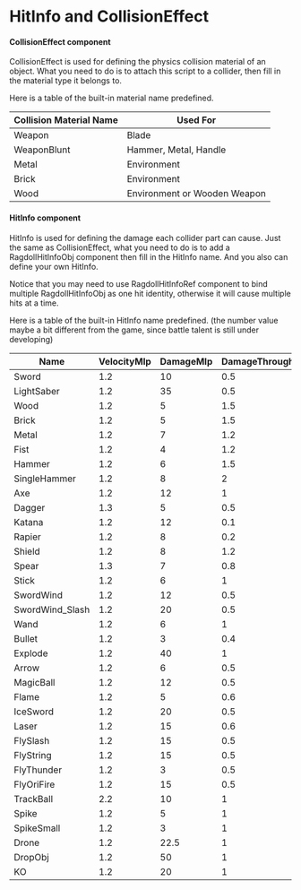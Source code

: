 # HitInfo and CollisionEffect





#### CollisionEffect component

CollisionEffect is used for defining the physics collision material of an object. What you need to do is to attach this script to a collider, then fill in the material type it belongs to.

Here is a table of the built-in material name predefined.

| Collision Material Name | Used For                     |
| ----------------------- | ---------------------------- |
| Weapon                  | Blade                        |
| WeaponBlunt             | Hammer, Metal, Handle        |
| Metal                   | Environment                  |
| Brick                   | Environment                  |
| Wood                    | Environment or Wooden Weapon |

#### HitInfo component

HitInfo is used for defining the damage each collider part can cause. Just the same as CollisionEffect, what you need to do is to add a RagdollHitInfoObj component then fill in the HitInfo name. And you also can define your own HitInfo.

Notice that you may need to use RagdollHitInfoRef component to bind multiple RagdollHitInfoObj as one hit identity, otherwise it will cause multiple hits at a time.

Here is a table of the built-in HitInfo name predefined. (the number value maybe a bit different from the game, since battle talent is still under developing)

| Name            | VelocityMlp | DamageMlp | DamageThrough | DamageCrit | StabMlp | HitMlp | HitRandom | StabDamage | BreakDefenceMlp | HitBackMlp | KnockoutFactor | DizzyFactor | StiffValue |
| --------------- | ----------- | --------- | ------------- | ---------- | ------- | ------ | --------- | ---------- | --------------- | ---------- | -------------- | ----------- | ---------- |
| Sword           | 1.2         | 10        | 0.5           | 1.5        | 1.5     | 115    | 0.2       | 120        | 1               | 90         | 0.1            | 0           | 2.8        |
| LightSaber      | 1.2         | 35        | 0.5           | 1.5        | 1.5     | 120    | 0.2       | 120        | 1               | 90         | 0.1            | 0           | 2.8        |
| Wood            | 1.2         | 5         | 1.5           | 1.5        | 1       | 125    | 1         | 0          | 1.2             | 90         | 0.5            | 0.5         | 2.8        |
| Brick           | 1.2         | 5         | 1.5           | 1.5        | 1       | 130    | 1         | 0          | 1.2             | 90         | 0.5            | 0.5         | 2.8        |
| Metal           | 1.2         | 7         | 1.2           | 1.5        | 1       | 125    | 1         | 0          | 1.3             | 112.5      | 0.3            | 0.4         | 2.8        |
| Fist            | 1.2         | 4         | 1.2           | 1.5        | 1       | 125    | 1         | 0          | 1               | 90         | 0.3            | 0.4         | 2.8        |
| Hammer          | 1.2         | 6         | 1.5           | 1.5        | 1       | 130    | 0.1       | 0          | 2               | 112.5      | 0.4            | 0.4         | 3.6        |
| SingleHammer    | 1.2         | 8         | 2             | 1.5        | 1       | 125    | 0.1       | 0          | 2               | 112.5      | 0.45           | 0.45        | 3.6        |
| Axe             | 1.2         | 12        | 1             | 1.5        | 1.8     | 120    | 0.1       | 120        | 2               | 90         | 0.1            | 0           | 3.6        |
| Dagger          | 1.3         | 5         | 0.5           | 2          | 4.5     | 115    | 0.2       | 120        | 0.8             | 90         | 0.1            | 0           | 1.6        |
| Katana          | 1.2         | 12        | 0.1           | 1.3        | 1       | 115    | 0.2       | 120        | 1               | 90         | 0.1            | 0           | 1.6        |
| Rapier          | 1.2         | 8         | 0.2           | 1.5        | 3       | 115    | 0.1       | 120        | 1.5             | 90         | 0.1            | 0           | 2.8        |
| Shield          | 1.2         | 8         | 1.2           | 1.5        | 1       | 125    | 0.1       | 0          | 2               | 90         | 0.3            | 0.4         | 2.8        |
| Spear           | 1.3         | 7         | 0.8           | 1.8        | 2.5     | 120    | 0.1       | 120        | 1.4             | 112.5      | 0.1            | 0           | 2.8        |
| Stick           | 1.2         | 6         | 1             | 2          | 1       | 125    | 1         | 0          | 1.5             | 90         | 0.5            | 0.6         | 2.8        |
| SwordWind       | 1.2         | 12        | 0.5           | 1.5        | 1.1     | 115    | 0.1       | 120        | 1               | 90         | 0.1            | 0           | 2.8        |
| SwordWind_Slash | 1.2         | 20        | 0.5           | 1.5        | 1.1     | 115    | 0.5       | 0          | 1               | 112.5      | 0.5            | 0           | 2.8        |
| Wand            | 1.2         | 6         | 1             | 2          | 1       | 120    | 0.8       | 0          | 1.2             | 90         | 0.5            | 0.6         | 2.8        |
| Bullet          | 1.2         | 3         | 0.4           | 4.5        | 1       | 115    | 0.1       | 0          | 1               | 90         | 0.1            | 0           | 2.8        |
| Explode         | 1.2         | 40        | 1             | 1          | 1       | 115    | 0.1       | 0          | 1               | 400        | 1              | 0           | 2.8        |
| Arrow           | 1.2         | 6         | 0.5           | 6          | 2       | 120    | 0.5       | 120        | 1               | 90         | 0.1            | 0           | 2.8        |
| MagicBall       | 1.2         | 12        | 0.5           | 4          | 1       | 115    | 0.1       | 0          | 1               | 90         | 0.3            | 0           | 2.8        |
| Flame           | 1.2         | 5         | 0.6           | 2          | 1       | 120    | 0.1       | 0          | 1               | 112.5      | 0.3            | 0           | 2.8        |
| IceSword        | 1.2         | 20        | 0.5           | 1.5        | 1.5     | 115    | 0.2       | 120        | 1               | 90         | 0.1            | 0           | 2.8        |
| Laser           | 1.2         | 15        | 0.6           | 2          | 1.5     | 115    | 0.1       | 0          | 1               | 90         | 0.3            | 0           | 2.8        |
| FlySlash        | 1.2         | 15        | 0.5           | 1          | 1.3     | 115    | 0.1       | 0          | 1               | 90         | 0.3            | 0           | 2.8        |
| FlyString       | 1.2         | 15        | 0.5           | 1          | 1.3     | 115    | 0.1       | 0          | 1               | 90         | 0.3            | 0           | 2.8        |
| FlyThunder      | 1.2         | 3         | 0.5           | 1          | 1.3     | 115    | 0.1       | 0          | 1               | 140        | 0.1            | 0           | 2.8        |
| FlyOriFire      | 1.2         | 15        | 0.5           | 4          | 1       | 115    | 0.1       | 0          | 1               | 90         | 0.3            | 0           | 2.8        |
| TrackBall       | 2.2         | 10        | 1             | 1.5        | 1.3     | 115    | 0.1       | 0          | 1               | 90         | 0.6            | 0           | 2.8        |
| Spike           | 1.2         | 5         | 1             | 1.5        | 2       | 115    | 0.1       | 120        | 1               | 112.5      | 0.3            | 0           | 2.8        |
| SpikeSmall      | 1.2         | 3         | 1             | 1.5        | 2       | 115    | 0.1       | 120        | 1               | 112.5      | 0.3            | 0           | 2.8        |
| Drone           | 1.2         | 22.5      | 1             | 1          | 1       | 115    | 0.1       | 0          | 1               | 150        | 0.3            | 0           | 2.8        |
| DropObj         | 1.2         | 50        | 1             | 2          | 1       | 115    | 2         | 120        | 1               | 150        | 1              | 0           | 2.8        |
| KO              | 1.2         | 20        | 1             | 2          | 1       | 115    | 2         | 0          | 1               | 120        | 1              | 0           | 2.8        |
